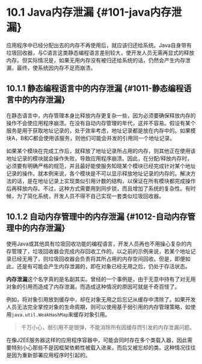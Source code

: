 # 10.1 Java内存泄漏 {#101-java内存泄漏}

应用程序中已经分配出去的内存不再使用后，就应该归还给系统。Java自身带有垃圾回收器，与C语言这类静态编程语言差别较大，使开发人员无需再显式的释放内存。但实际情况是，如果无用内存没有被归还给系统的话，仍然会产生内存泄漏，最终，使系统因内存不足而崩溃。



## 10.1.1 静态编程语言中的内存泄漏 {#1011-静态编程语言中的内存泄漏}

在静态语言中，内存管理本身比释放内存更复杂一些，因为必须要确保释放内存的操作不会使应用程序崩溃。在没有自动内存管理的年代，这并不容易。假设有某个服务是用于获取地址记录的，处于效率考虑，地址记录都是放在内存中的。如果模块A，B和C都会使用该服务，则他们可能会并发的引用同一个地址记录。

如果某个模块在完成工作后，就释放了地址记录所占用的内存，则其他正在使用该地址记录的模块就会操作失败，导致应用程序崩溃。因此，在分配/释放内存时，必须要有明确严格的规范，并且最好能使服务知晓某个模块已经完成针对某个地址记录的操作。就本例来说，各个模块是不可以显示释放地址记录的内存的。解决方法的话，是在地址记录上实现类似引用计数的结构，以保证在所有模块都完成操作后再释放内存。不过，这种方式需要用到同步锁，而且增加了系统的复杂性。有时候，为了简化系统，开发人员不得不自己实现一套类似垃圾回收器。



## 10.1.2 自动内存管理中的内存泄漏 {#1012-自动内存管理中的内存泄漏}

使用Java或其他具有垃圾回收功能的编程语言，开发人员再也不用操心复杂的内存管理了，垃圾回收器会完成内存回收工作的。以之前的示例来说，若某个地址记录已经无用了，则垃圾回收器会负责将其所占用的内存空间回收。但是，即便如此，还是有可能会产生内存泄漏的，即在对象已经无用之后，仍处于存活状态。

**内存泄漏**这个名字真的是名副其实。曾经的一个事例是，由于无意中持有了对无用对象的引用而造成了内存泄漏，而造成这种情况的原因可就是千奇百怪了。

例如，将对象引用放到缓存中，却在对象无用之后忘记从缓存中清除了。如果开发人员无法完全掌控对象的生命周期，则可以使用基于弱引用的内存管理策略，如使用`java.util.WeakHashMap`来缓存对象引用。

> 千万小心，弱引用不是银弹，不能消除所有因缓存而引发的内存泄漏问题。

在像J2EE服务器这样的应用程序容器中，可能会同时存在多个类载入器，因此需要特别小心那些不是因框架依赖性被载入进来，而后又被忘却的类。这种情况往往是因为重新部署应用程序时引起的。

